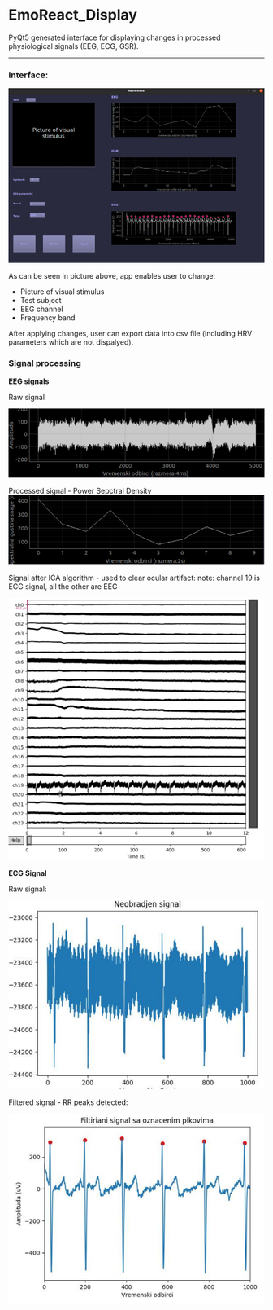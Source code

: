 # EmoReact_Display
PyQt5 generated interface for displaying changes in processed
physiological signals (EEG, ECG, GSR). 
<hr>

### Interface:
![display.png](https://raw.githubusercontent.com/bezareva/static/master/EmoReact_Display/display.png)

As can be seen in picture above, app enables user to change:

- Picture of visual stimulus 
- Test subject
- EEG channel
- Frequency band 

After applying changes, user can export data into csv file (including HRV parameters which are not dispalyed).

### Signal processing
**EEG signals**

Raw signal

![eeg_before.png](https://raw.githubusercontent.com/bezareva/static/master/EmoReact_Display/eeg_before.png)


Processed signal - Power Sepctral Density
![eeg_PSD.png](https://raw.githubusercontent.com/bezareva/static/master/EmoReact_Display/eeg_PSD.png)


Signal after ICA algorithm - used to clear ocular artifact:
note: channel 19 is ECG signal, all the other are EEG

![EEG_cleared_ICA.png](https://raw.githubusercontent.com/bezareva/static/master/EmoReact_Display/EEG_cleared_ICA.png)



**ECG Signal**

Raw signal:

![ecg_before.png](https://raw.githubusercontent.com/bezareva/static/master/EmoReact_Display/ecg_before.png)



Filtered signal - RR peaks detected:

![ecg_after.png](https://raw.githubusercontent.com/bezareva/static/master/EmoReact_Display/ecg_after.png)

